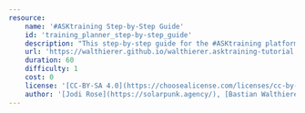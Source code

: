 ```yaml
---
resource:
    name: '#ASKtraining Step-by-Step Guide'
    id: 'training_planner_step-by-step_guide'
    description: "This step-by-step guide for the #ASKtraining platform provides a comprehensive overview of its two main components. It includes short video sequences and screenshots that detail all the necessary steps, making it easy to navigate and utilize the platform effectively."
    url: 'https://walthierer.github.io/walthierer.asktraining-tutorial.github.io/'
    duration: 60 
    difficulty: 1 
    cost: 0
    license: '[CC-BY-SA 4.0](https://choosealicense.com/licenses/cc-by-sa-4.0/)' #e.g. CC BY-SA 4.0, can have [link](URL)
    author: '[Jodi Rose](https://solarpunk.agency/), [Bastian Walthierer](https://www.linkedin.com/in/bastian-walthierer-0416b5112/)' #add the author/organisation name in here, use [markdown](URL) formatting to link to website/reference. You can add also multiple authors via '[author 1](link1), [author 2](link2), author 3'
---
```

